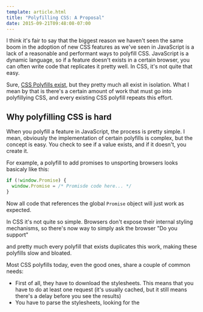 ```yaml
---
template: article.html
title: "Polyfilling CSS: A Proposal"
date: 2015-09-21T09:48:08-07:00
---
```


I think it's fair to say that the biggest reason we haven't seen the same boom in the adoption of new CSS features as we've seen in JavaScript is a lack of a reasonable and performant ways to polyfill CSS. JavaScript is a dynamic language, so if a feature doesn't exists in a certain browser, you can often write code that replicates it pretty well. In CSS, it's not quite that easy.

Sure, [CSS Polyfills exist](https://github.com/Modernizr/Modernizr/wiki/HTML5-Cross-Browser-Polyfills#css-core-modules), but they pretty much all exist in isolation. What I mean by that is there's a certain amount of work that must go into polyfillying CSS, and every existing CSS polyfill repeats this effort.

## Why polyfilling CSS is hard

When you polyfill a feature in JavaScript, the process is pretty simple. I mean, obviously the implementation of certain polyfills is complex, but the concept is easy. You check to see if a value exists, and if it doesn't, you create it.

For example, a polyfill to add promises to unsporting browsers looks basicaly like this:

```js
if (!window.Promise) {
  window.Promise = /* Promisde code here... */
}
```

Now all code that references the global `Promise` object will just work as expected.

In CSS it's not quite so simple. Browsers don't expose their internal styling mechanisms, so there's now way to simply ask the browser "Do you support"






and pretty much every polyfill that exists duplicates this work, making these polyfills slow and bloated.

Most CSS polyfills today, even the good ones, share a couple of common needs:

* First of all, they have to download the stylesheets. This means that you have to do at least one request (it's usually cached, but it still means there's a delay before you see the results)
* You have to parse the stylesheets, looking for the





